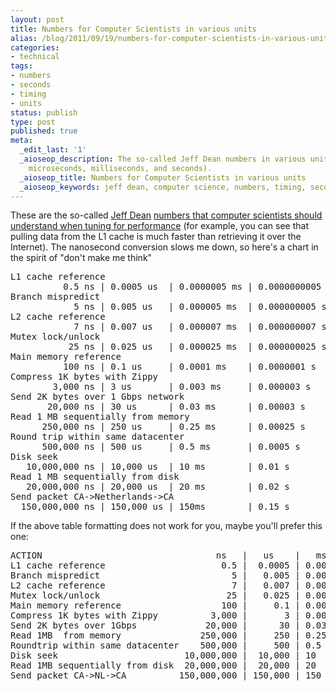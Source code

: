 ```yaml
---
layout: post
title: Numbers for Computer Scientists in various units
alias: /blog/2011/09/19/numbers-for-computer-scientists-in-various-units/
categories:
- technical
tags:
- numbers
- seconds
- timing
- units
status: publish
type: post
published: true
meta:
  _edit_last: '1'
  _aioseop_description: The so-called Jeff Dean numbers in various units (nanoseconds,
    microseconds, milliseconds, and seconds).
  _aioseop_title: Numbers for Computer Scientists in various units
  _aioseop_keywords: jeff dean, computer science, numbers, timing, seconds, units
---
```

These are the so-called <a title="Jeff Dean: Google Badass" href="https://research.google.com/people/jeff/index.html">Jeff Dean</a> <a title="Quora: What numbers should computer people know?" href="https://www.quora.com/What-are-the-numbers-that-every-computer-engineer-should-know-according-to-Jeff-Dean">numbers that computer scientists should understand when tuning for performance</a> (for example, you can see that pulling data from the L1 cache is much faster than retrieving it over the Internet). The nanosecond conversion slows me down, so here's a chart in the spirit of "don't make me think"
<pre>L1 cache reference
          0.5 ns | 0.0005 us  | 0.0000005 ms | 0.0000000005 s
Branch mispredict
            5 ns | 0.005 us   | 0.000005 ms  | 0.000000005 s
L2 cache reference
            7 ns | 0.007 us   | 0.000007 ms  | 0.000000007 s
Mutex lock/unlock
           25 ns | 0.025 us   | 0.000025 ms  | 0.000000025 s
Main memory reference
          100 ns | 0.1 us     | 0.0001 ms    | 0.0000001 s
Compress 1K bytes with Zippy
        3,000 ns | 3 us       | 0.003 ms     | 0.000003 s
Send 2K bytes over 1 Gbps network
       20,000 ns | 30 us      | 0.03 ms      | 0.00003 s
Read 1 MB sequentially from memory
      250,000 ns | 250 us     | 0.25 ms      | 0.00025 s
Round trip within same datacenter
      500,000 ns | 500 us     | 0.5 ms       | 0.0005 s
Disk seek
   10,000,000 ns | 10,000 us  | 10 ms        | 0.01 s
Read 1 MB sequentially from disk
   20,000,000 ns | 20,000 us  | 20 ms        | 0.02 s
Send packet CA-&gt;Netherlands-&gt;CA
  150,000,000 ns | 150,000 us | 150ms        | 0.15 s</pre>
If the above table formatting does not work for you, maybe you'll prefer this one:
<pre>ACTION                                 ns   |   us    |   ms
L1 cache reference                      0.5 |  0.0005 | 0.0000005
Branch mispredict                         5 |   0.005 | 0.000005
L2 cache reference                        7 |   0.007 | 0.000007
Mutex lock/unlock                        25 |   0.025 | 0.000025
Main memory reference                   100 |     0.1 | 0.0001
Compress 1K bytes with Zippy          3,000 |       3 | 0.003
Send 2K bytes over 1Gbps             20,000 |      30 | 0.03
Read 1MB  from memory               250,000 |     250 | 0.25
Roundtrip within same datacenter    500,000 |     500 | 0.5
Disk seek                        10,000,000 |  10,000 | 10
Read 1MB sequentially from disk  20,000,000 |  20,000 | 20
Send packet CA-&gt;NL-&gt;CA          150,000,000 | 150,000 | 150</pre>

